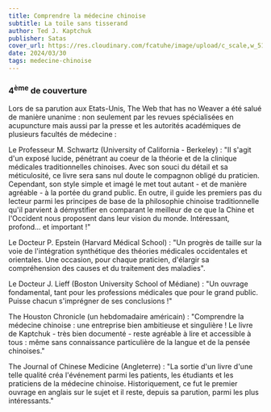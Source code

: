 ```yaml
---
title: Comprendre la médecine chinoise
subtitle: La toile sans tisserand
author: Ted J. Kaptchuk
publisher: Satas
cover_url: https://res.cloudinary.com/fcatuhe/image/upload/c_scale,w_512/v1711899163/raphaele-rodellar.fr/bibliotheque/9782872930098.jpg
date: 2024/03/30
tags: medecine-chinoise
---
```


### 4<sup>ème</sup> de couverture

Lors de sa parution aux Etats-Unis, The Web that has no Weaver a été salué de manière unanime : non seulement par les revues spécialisées en acupuncture mais aussi par la presse et les autorités académiques de plusieurs facultés de médecine :

Le Professeur M. Schwartz (University of California - Berkeley) :
"II s'agit d'un exposé lucide, pénétrant au coeur de la théorie et de la clinique médicales traditionnelles chinoises.
Avec son souci du détail et sa méticulosité, ce livre sera sans nul doute le compagnon obligé du praticien. Cependant, son style simple et imagé le met tout autant - et de manière agréable - à la portée du grand public.
En outre, il guide les premiers pas du lecteur parmi les principes de base de la philosophie chinoise traditionnelle qu'il parvient à démystifier en comparant le meilleur de ce que la Chine et l'Occident nous proposent dans leur vision du monde.
Intéressant, profond... et important !"

Le Docteur P. Epstein (Harvard Médical School) :
"Un progrès de taille sur la voie de l'intégration synthétique des théories médicales occidentales et orientales. Une occasion, pour chaque praticien, d'élargir sa compréhension des causes et du traitement des maladies".

Le Docteur J. Lieff (Boston University School of Médiane) :
"Un ouvrage fondamental, tant pour les professions médicales que pour le grand public. Puisse chacun s'imprégner de ses conclusions !"

The Houston Chronicle (un hebdomadaire américain) :
"Comprendre la médecine chinoise : une entreprise bien ambitieuse et singulière ! Le livre de Kaptchuk - très bien documenté - reste agréable à lire et accessible à tous : même sans connaissance particulière de la langue et de la pensée chinoises."

The Journal of Chinese Medicine (Angleterre) :
"La sortie d'un livre d'une telle qualité créa l'événement parmi les patients, les étudiants et les praticiens de la médecine chinoise. Historiquement, ce fut le premier ouvrage en anglais sur le sujet et il reste, depuis sa parution, parmi les plus intéressants."
